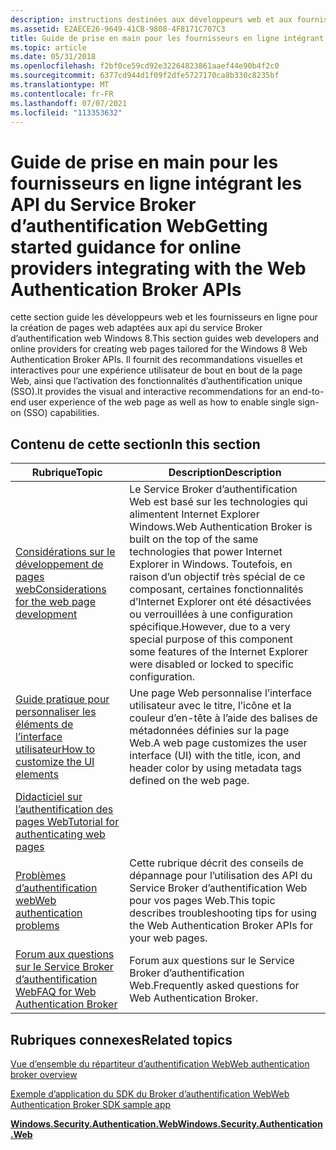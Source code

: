 ```yaml
---
description: instructions destinées aux développeurs web et aux fournisseurs en ligne pour créer des pages web adaptées aux api Windows 8 service Broker d’authentification web pour les fonctionnalités d’authentification unique (SSO).
ms.assetid: E2AECE26-9649-41CB-9808-4F8171C707C3
title: Guide de prise en main pour les fournisseurs en ligne intégrant les API du Service Broker d’authentification Web
ms.topic: article
ms.date: 05/31/2018
ms.openlocfilehash: f2bf0ce59cd92e32264823861aaef44e90b4f2c0
ms.sourcegitcommit: 6377cd944d1f09f2dfe5727170ca8b330c8235bf
ms.translationtype: MT
ms.contentlocale: fr-FR
ms.lasthandoff: 07/07/2021
ms.locfileid: "113353632"
---
```

# <a name="getting-started-guidance-for-online-providers-integrating-with-the-web-authentication-broker-apis"></a><span data-ttu-id="267d3-103">Guide de prise en main pour les fournisseurs en ligne intégrant les API du Service Broker d’authentification Web</span><span class="sxs-lookup"><span data-stu-id="267d3-103">Getting started guidance for online providers integrating with the Web Authentication Broker APIs</span></span>

<span data-ttu-id="267d3-104">cette section guide les développeurs web et les fournisseurs en ligne pour la création de pages web adaptées aux api du service Broker d’authentification web Windows 8.</span><span class="sxs-lookup"><span data-stu-id="267d3-104">This section guides web developers and online providers for creating web pages tailored for the Windows 8 Web Authentication Broker APIs.</span></span> <span data-ttu-id="267d3-105">Il fournit des recommandations visuelles et interactives pour une expérience utilisateur de bout en bout de la page Web, ainsi que l’activation des fonctionnalités d’authentification unique (SSO).</span><span class="sxs-lookup"><span data-stu-id="267d3-105">It provides the visual and interactive recommendations for an end-to-end user experience of the web page as well as how to enable single sign-on (SSO) capabilities.</span></span>

## <a name="in-this-section"></a><span data-ttu-id="267d3-106">Contenu de cette section</span><span class="sxs-lookup"><span data-stu-id="267d3-106">In this section</span></span>



| <span data-ttu-id="267d3-107">Rubrique</span><span class="sxs-lookup"><span data-stu-id="267d3-107">Topic</span></span>                                                                                                     | <span data-ttu-id="267d3-108">Description</span><span class="sxs-lookup"><span data-stu-id="267d3-108">Description</span></span>                                                                                                                                                                                                                                                                    |
|-----------------------------------------------------------------------------------------------------------|--------------------------------------------------------------------------------------------------------------------------------------------------------------------------------------------------------------------------------------------------------------------------------|
| [<span data-ttu-id="267d3-109">Considérations sur le développement de pages web</span><span class="sxs-lookup"><span data-stu-id="267d3-109">Considerations for the web page development</span></span>](considerations-for-the-web-page-development.md)<br/> | <span data-ttu-id="267d3-110">Le Service Broker d’authentification Web est basé sur les technologies qui alimentent Internet Explorer Windows.</span><span class="sxs-lookup"><span data-stu-id="267d3-110">Web Authentication Broker is built on the top of the same technologies that power Internet Explorer in Windows.</span></span> <span data-ttu-id="267d3-111">Toutefois, en raison d’un objectif très spécial de ce composant, certaines fonctionnalités d’Internet Explorer ont été désactivées ou verrouillées à une configuration spécifique.</span><span class="sxs-lookup"><span data-stu-id="267d3-111">However, due to a very special purpose of this component some features of the Internet Explorer were disabled or locked to specific configuration.</span></span> <br/> |
| [<span data-ttu-id="267d3-112">Guide pratique pour personnaliser les éléments de l’interface utilisateur</span><span class="sxs-lookup"><span data-stu-id="267d3-112">How to customize the UI elements</span></span>](how-to-customize-the-ui-elements.md)<br/>                       | <span data-ttu-id="267d3-113">Une page Web personnalise l’interface utilisateur avec le titre, l’icône et la couleur d’en-tête à l’aide des balises de métadonnées définies sur la page Web.</span><span class="sxs-lookup"><span data-stu-id="267d3-113">A web page customizes the user interface (UI) with the title, icon, and header color by using metadata tags defined on the web page.</span></span><br/>                                                                                                                                |
| [<span data-ttu-id="267d3-114">Didacticiel sur l’authentification des pages Web</span><span class="sxs-lookup"><span data-stu-id="267d3-114">Tutorial for authenticating web pages</span></span>](tutorial-for-authenticating-web-pages.md)<br/>             |                                                                                                                                                                                                                                                                                |
| [<span data-ttu-id="267d3-115">Problèmes d’authentification web</span><span class="sxs-lookup"><span data-stu-id="267d3-115">Web authentication problems</span></span>](web-authentication-problems.md)<br/>                                 | <span data-ttu-id="267d3-116">Cette rubrique décrit des conseils de dépannage pour l’utilisation des API du Service Broker d’authentification Web pour vos pages Web.</span><span class="sxs-lookup"><span data-stu-id="267d3-116">This topic describes troubleshooting tips for using the Web Authentication Broker APIs for your web pages.</span></span><br/>                                                                                                                                                          |
| [<span data-ttu-id="267d3-117">Forum aux questions sur le Service Broker d’authentification Web</span><span class="sxs-lookup"><span data-stu-id="267d3-117">FAQ for Web Authentication Broker</span></span>](faq-for-web-authentication-broker.yml)<br/>                     | <span data-ttu-id="267d3-118">Forum aux questions sur le Service Broker d’authentification Web.</span><span class="sxs-lookup"><span data-stu-id="267d3-118">Frequently asked questions for Web Authentication Broker.</span></span><br/>                                                                                                                                                                                                           |



 

## <a name="related-topics"></a><span data-ttu-id="267d3-119">Rubriques connexes</span><span class="sxs-lookup"><span data-stu-id="267d3-119">Related topics</span></span>

<dl> <dt>

<span data-ttu-id="267d3-120">[Vue d’ensemble du répartiteur d’authentification Web](/previous-versions/windows/apps/hh750287(v=win.10))</span><span class="sxs-lookup"><span data-stu-id="267d3-120">[Web authentication broker overview](/previous-versions/windows/apps/hh750287(v=win.10))</span></span>
</dt> <dt>

[<span data-ttu-id="267d3-121">Exemple d’application du SDK du Broker d’authentification Web</span><span class="sxs-lookup"><span data-stu-id="267d3-121">Web Authentication Broker SDK sample app</span></span>](https://github.com/microsoft/Windows-universal-samples/tree/master/Samples/WebAuthenticationBroker)
</dt> <dt>

[<span data-ttu-id="267d3-122">**Windows.Security.Authentication.Web**</span><span class="sxs-lookup"><span data-stu-id="267d3-122">**Windows.Security.Authentication.Web**</span></span>](/uwp/api/Windows.Security.Authentication.Web)
</dt> </dl>

 

